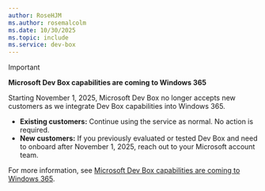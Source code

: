 ```yaml
---
author: RoseHJM
ms.author: rosemalcolm
ms.date: 10/30/2025
ms.topic: include
ms.service: dev-box
---
```


> [!IMPORTANT]
> **Microsoft Dev Box capabilities are coming to Windows 365**
>
> Starting November 1, 2025, Microsoft Dev Box no longer accepts new customers as we integrate Dev Box capabilities into Windows 365. 
>
> - **Existing customers:** Continue using the service as normal. No action is required.
> - **New customers:** If you previously evaluated or tested Dev Box and need to onboard after November 1, 2025, reach out to your Microsoft account team.
>
> For more information, see [Microsoft Dev Box capabilities are coming to Windows 365](../dev-box-windows-365-announcement.md).
